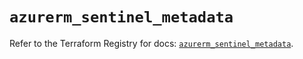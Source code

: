 # `azurerm_sentinel_metadata`

Refer to the Terraform Registry for docs: [`azurerm_sentinel_metadata`](https://registry.terraform.io/providers/hashicorp/azurerm/4.34.0/docs/resources/sentinel_metadata).
